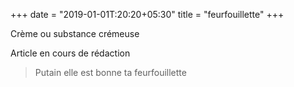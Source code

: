 +++
date = "2019-01-01T:20:20+05:30"
title = "feurfouillette"
+++

Crème ou substance crémeuse
<!--more-->
Article en cours de rédaction

> Putain elle est bonne ta feurfouillette